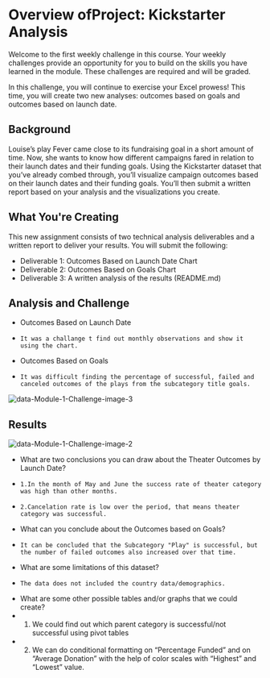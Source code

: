 # Overview ofProject: Kickstarter Analysis

Welcome to the first weekly challenge in this course. Your weekly challenges provide an opportunity for you to build on the skills you have learned in the module. These challenges are required and will be graded.

In this challenge, you will continue to exercise your Excel prowess! This time, you will create two new analyses: outcomes based on goals and outcomes based on launch date.

## Background
Louise’s play Fever came close to its fundraising goal in a short amount of time. Now, she wants to know how different campaigns fared in relation to their launch dates and their funding goals. Using the Kickstarter dataset that you’ve already combed through, you’ll visualize campaign outcomes based on their launch dates and their funding goals. You’ll then submit a written report based on your analysis and the visualizations you create.

## What You're Creating
This new assignment consists of two technical analysis deliverables and a written report to deliver your results. You will submit the following:

* Deliverable 1: Outcomes Based on Launch Date Chart
* Deliverable 2: Outcomes Based on Goals Chart
* Deliverable 3: A written analysis of the results (README.md)

## Analysis and Challenge

* Outcomes Based on Launch Date
*     It was a challange t find out monthly observations and show it using the chart.

* Outcomes Based on Goals
*     It was difficult finding the percentage of successful, failed and canceled outcomes of the plays from the subcategory title goals. 

![data-Module-1-Challenge-image-3](https://user-images.githubusercontent.com/94920551/166066760-5fdee768-54bc-4a15-ab32-ade8b629efdc.png)

## Results

![data-Module-1-Challenge-image-2](https://user-images.githubusercontent.com/94920551/166066784-d50184c7-248f-4a20-8c69-d210ce98d175.png)

* What are two conclusions you can draw about the Theater Outcomes by Launch Date?
*     1.In the month of May and June the success rate of theater category was high than other months.
*     2.Cancelation rate is low over the period, that means theater category was successful.
* What can you conclude about the Outcomes based on Goals?
*     It can be concluded that the Subcategory "Play" is successful, but the number of failed outcomes also increased over that time. 
* What are some limitations of this dataset?
*     The data does not included the country data/demographics.
* What are some other possible tables and/or graphs that we could create?
*   1. We could find out which parent category is successful/not successful using pivot tables
*   2. We can do conditional formatting on “Percentage Funded” and on “Average Donation” with the help of color scales with “Highest” and “Lowest” value.

